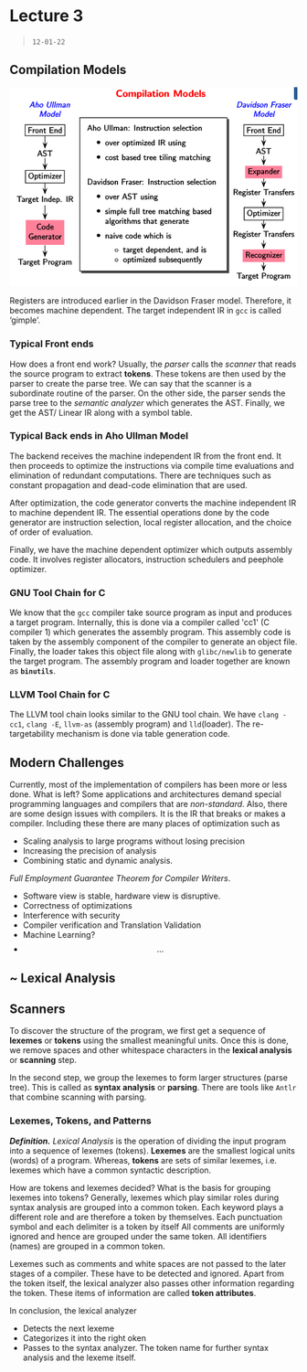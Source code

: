# Lecture 3

> `12-01-22`

## Compilation Models

![image-20220112111235980](assets/image-20220112111235980.png)

Registers are introduced earlier in the Davidson Fraser model. Therefore, it becomes machine dependent. The target independent IR in `gcc` is called ‘gimple’.

### Typical Front ends

How does a front end work? Usually, the *parser* calls the *scanner* that reads the source program to extract **tokens**. These tokens are then used by the parser to create the parse tree. We can say that the scanner is a subordinate routine of the parser. On the other side, the parser sends the parse tree to the *semantic analyzer* which generates the AST. Finally, we get the AST/ Linear IR along with a symbol table.

### Typical Back ends in Aho Ullman Model

The backend receives the machine independent IR from the front end. It then proceeds to optimize the instructions via compile time evaluations and elimination of redundant computations. There are techniques such as constant propagation and dead-code elimination that are used.

After optimization, the code generator converts the machine independent IR to machine dependent IR. The essential operations done by the code generator are instruction selection, local register allocation, and the choice of order of evaluation.

Finally, we have the machine dependent optimizer which outputs assembly code. It involves register allocators, instruction schedulers and peephole optimizer.

### GNU Tool Chain for C

We know that the `gcc` compiler take source program as input and produces a target program. Internally, this is done via a compiler called 'cc1' (C compiler 1) which generates the assembly program. This assembly code is taken by the assembly component of the compiler to generate an object file. Finally, the loader takes this object file along with `glibc/newlib` to generate the target program. The assembly program and loader together are known as **`binutils`**.

### LLVM Tool Chain for C

The LLVM tool chain looks similar to the GNU tool chain. We have `clang -cc1`, `clang -E`, `llvm-as` (assembly program) and `lld`(loader). The re-targetability mechanism is done via table generation code.

## Modern Challenges

Currently, most of the implementation of compilers has been more or less done. What is left? Some applications and architectures demand special programming languages and compilers that are *non-standard*. Also, there are some design issues with compilers. It is the IR that breaks or makes a compiler. Including these there are many places of optimization such as 

- Scaling analysis to large programs without losing precision
- Increasing the precision of analysis
- Combining static and dynamic analysis.

*Full Employment Guarantee Theorem for Compiler Writers*.

- Software view is stable, hardware view is disruptive.
- Correctness of optimizations
- Interference with security
- Compiler verification and Translation Validation
- Machine Learning?
- $$\dots$$

## ~ Lexical Analysis 

## Scanners

To discover the structure of the program, we first get a sequence of **lexemes** or **tokens** using the smallest meaningful units. Once this is done, we remove spaces and other whitespace characters in the **lexical analysis** or **scanning** step.

In the second step, we group the lexemes to form larger structures (parse tree). This is called as **syntax analysis** or **parsing**. There are tools like `Antlr` that combine scanning with parsing.

### Lexemes, Tokens, and Patterns

***Definition.*** *Lexical Analysis* is the operation of dividing the input program into a sequence of lexemes (tokens). **Lexemes** are the smallest logical units (words) of a program. Whereas, **tokens** are sets of similar lexemes, i.e. lexemes which have a common syntactic description.

How are tokens and lexemes decided? What is the basis for grouping lexemes into tokens? Generally, lexemes which play similar roles during syntax analysis are grouped into a common token. Each keyword plays a different role and are therefore a token by themselves. Each punctuation symbol and each delimiter is a token by itself All comments are uniformly ignored and hence are grouped under the same token. All identifiers (names) are grouped in a common token. 

Lexemes such as comments and white spaces are not passed to the later stages of a compiler. These have to be detected and ignored. Apart from the token itself, the lexical analyzer also passes other information regarding the token. These items of information are called **token attributes**. 

In conclusion, the lexical analyzer

- Detects the next lexeme
- Categorizes it into the right oken
- Passes to the syntax analyzer. The token name for further syntax analysis and the lexeme itself.

